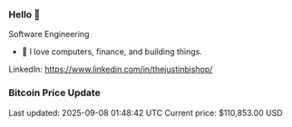 ### Hello 🤙  

Software Engineering

- 🔭 I love computers, finance, and building things.
  
LinkedIn: https://www.linkedin.com/in/thejustinbishop/  












































































































































































































































































































































































































































































































































































































































































































































































































































































































































































































































































### Bitcoin Price Update
Last updated: 2025-09-08 01:48:42 UTC
Current price: $110,853.00 USD
